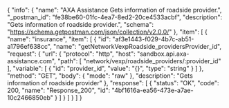 {
  "info": {
    "name": "AXA Assistance Gets information of roadside provider.",
    "_postman_id": "fe38be60-01fc-4ea7-8ed2-20ce4533acbf",
    "description": "Gets information of roadside provider.",
    "schema": "https://schema.getpostman.com/json/collection/v2.0.0/"
  },
  "item": [
    {
      "name": "insurance",
      "item": [
        {
          "id": "af3e1443-f029-4b7c-ab51-a1796ef638cc",
          "name": "getNetworkVexpRoadside_providersProvider_id",
          "request": {
            "url": {
              "protocol": "http",
              "host": "sandbox.api.axa-assistance.com",
              "path": [
                "network/vexp/roadside_providers/:provider_id"
              ],
              "variable": [
                {
                  "id": "provider_id",
                  "value": "{}",
                  "type": "string"
                }
              ]
            },
            "method": "GET",
            "body": {
              "mode": "raw"
            },
            "description": "Gets information of roadside provider"
          },
          "response": [
            {
              "status": "OK",
              "code": 200,
              "name": "Response_200",
              "id": "4bf1616a-ea56-473e-a7ae-10c2466850eb"
            }
          ]
        }
      ]
    }
  ]
}